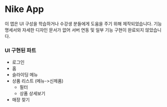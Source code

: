 # Nike App
이 앱은 UI 구성을 학습하거나 수강생 분들에게 도움을 주기 위해 제작되었습니다. 기능 명세서와 자세한 디자인 문서가 없어 서버 연동  및 일부 기능 구현이 완료되지 않았습니다.

### UI 구현된 파트
- 로그인
- 홈
- 슬라이딩 메뉴
- 상품 리스트 (메뉴->신제품)
    - 필터
    - 상품 상세보기
- 매장 찾기
